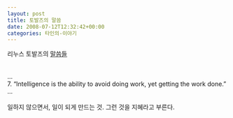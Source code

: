```yaml
---
layout: post
title: 토발즈의 말씀
date: 2008-07-12T12:32:42+00:00
categories: 타인의-이야기
---
```

리누스 토발즈의 <a href="http://www.businessreviewonline.com/os/archives/2008/06/the_10_best_lin.html" target="_blank">말씀들</a> <br /><br /><br />...<br />7. “Intelligence is the ability to avoid doing work, yet getting the work done.”<br />...<br /><br />일하지 않으면서, 일이 되게 만드는 것. 그런 것을 지혜라고 부른다.<br />
